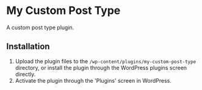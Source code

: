 # My Custom Post Type

A custom post type plugin.

## Installation

1. Upload the plugin files to the `/wp-content/plugins/my-custom-post-type` directory, or install the plugin through the WordPress plugins screen directly.
2. Activate the plugin through the 'Plugins' screen in WordPress.
